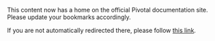 <meta http-equiv="refresh" content="10; url=http://docs.pivotal.io/tiledev/environments.html#pcfdev" />

This content now has a home on the official Pivotal documentation site. Please update your bookmarks accordingly.

If you are not automatically redirected there, please follow [this link](http://docs.pivotal.io/tiledev/environments.html#pcfdev).

